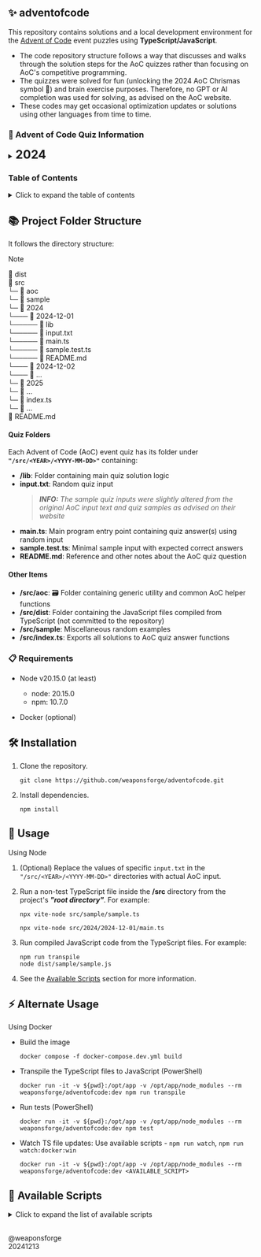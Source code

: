 ## ✨ adventofcode

This repository contains solutions and a local development environment for the [Advent of Code](https://adventofcode.com/) event puzzles using **TypeScript/JavaScript**.

- The code repository structure follows a way that discusses and walks through the solution steps for the AoC quizzes rather than focusing on AoC's competitive programming.
- The quizzes were solved for fun (unlocking the 2024 AoC Chrismas symbol 🎄) and brain exercise purposes. Therefore, no GPT or AI completion was used for solving, as advised on the AoC website.
- These codes may get occasional optimization updates or solutions using other languages from time to time.

### 🎄 Advent of Code Quiz Information

<details>
<summary><b style="font-size: 24px;">2024</b></summary>

- Day 1: Historian Hysteria [[link]](/src/2024/2024-12-01/README.md)
- Day 2: Red-Nosed Reports [[link]](/src/2024/2024-12-02/README.md)
- Day 3: Mull It Over [[link]](/src/2024/2024-12-03/README.md)
- Day 4: Ceres Search [[link]](/src/2024/2024-12-04/README.md)
- Day 5: Print Queue [[link]](/src/2024/2024-12-05/README.md)
- Day 6: Guard Gallivant [[link]](/src/2024/2024-12-06/README.md)
- Day 7: Bridge Repair [[link]](/src/2024/2024-12-07/README.md)
- Day 8: Resonant Collinearity [[link]](/src/2024/2024-12-08/README.md)
- Day 9: Disk Fragmenter [[link]](/src/2024/2024-12-09/README.md)
- Day 10: Hoof It [[link]](/src/2024/2024-12-10/README.md)
- Day 11: Plutonian Pebbles [[link]](/src/2024/2024-12-11/README.md)
- Day 12: Garden Groups [[link]](/src/2024/2024-12-12/README.md)

</details>

### Table of Contents

<details>
<summary>Click to expand the table of contents</summary>

- [Advent of Code Quiz Information](#-advent-of-code-quiz-information)
- [Project Folder Structure](#-project-folder-structure)
- [Requirements](#-requirements)
- [Installation](#%EF%B8%8F-installation)
- [Usage](#-usage)
- [Alternate Usage](#-alternate-usage)
- [Available Scripts](#-available-scripts)

</details>

## 📚 Project Folder Structure

It follows the directory structure:

> [!NOTE]
> 📂 dist<br>
> 📂 src<br>
> └─ 📂 aoc<br>
> └─ 📂 sample<br>
> └─ 📂 2024<br>
> └─── 📂 2024-12-01<br>
> └───── 📂 lib<br>
> └───── 📄 input.txt<br>
> └───── 📄 main.ts<br>
> └───── 📄 sample.test.ts<br>
> └───── 📄 README.md<br>
> └─── 📂 2024-12-02<br>
> └─── 📂 ...<br>
> └─ 📂 2025<br>
> └─ 📂 ...<br>
> └─ 📄 index.ts<br>
> └─ 📄 ...<br>
> 📄 README.md

#### Quiz Folders

Each Advent of Code (AoC) event quiz has its folder under **`"/src/<YEAR>/<YYYY-MM-DD>"`** containing:
- **/lib**: Folder containing main quiz solution logic
- **input.txt**: Random quiz input
   > _**INFO:** The sample quiz inputs were slightly altered from the original AoC input text and quiz samples as advised on their website_
- **main.ts**: Main program entry point containing quiz answer(s) using random input
- **sample.test.ts**: Minimal sample input with expected correct answers
- **README.md**: Reference and other notes about the AoC quiz question

#### Other Items

- **/src/aoc**: 🗃️ Folder containing generic utility and common AoC helper functions
- **/src/dist**: Folder containing the JavaScript files compiled from TypeScript (not committed to the repository)
- **/src/sample**: Miscellaneous random examples
- **/src/index.ts**: Exports all solutions to AoC quiz answer functions

### 📋 Requirements

- Node v20.15.0 (at least)
   - node: 20.15.0
   - npm: 10.7.0

- Docker (optional)

## 🛠️ Installation

1. Clone the repository.
   ```
   git clone https://github.com/weaponsforge/adventofcode.git
   ```

2. Install dependencies.
   ```
   npm install
   ```

## 🚀 Usage

Using Node

1. (Optional) Replace the values of specific `input.txt` in the `"/src/<YEAR>/<YYYY-MM-DD>"` directories with actual AoC input.
2. Run a non-test TypeScript file inside the **/src** directory from the project's _**"root directory"**_. For example:
   ```
   npx vite-node src/sample/sample.ts
   ```

   ```
   npx vite-node src/2024/2024-12-01/main.ts
   ```
3. Run compiled JavaScript code from the TypeScript files. For example:
   ```
   npm run transpile
   node dist/sample/sample.js
   ```
4. See the [Available Scripts](#-available-scripts) section for more information.

## ⚡ Alternate Usage

Using Docker

- Build the image
   ```
   docker compose -f docker-compose.dev.yml build
   ```

- Transpile the TypeScript files to JavaScript (PowerShell)
   ```
   docker run -it -v ${pwd}:/opt/app -v /opt/app/node_modules --rm weaponsforge/adventofcode:dev npm run transpile
   ```

- Run tests (PowerShell)
   ```
   docker run -it -v ${pwd}:/opt/app -v /opt/app/node_modules --rm weaponsforge/adventofcode:dev npm test
   ```

- Watch TS file updates: Use available scripts - `npm run watch`, `npm run watch:docker:win`
   ```
   docker run -it -v ${pwd}:/opt/app -v /opt/app/node_modules --rm weaponsforge/adventofcode:dev <AVAILABLE_SCRIPT>
   ```

## 📜 Available Scripts

<details>
<summary>Click to expand the list of available scripts</summary>

### `npm run dev`

Runs `vitest` in watch mode, watching file changes and errors to files linked with `*.test.ts` files.

### `npm run watch`

Watches file changes in `.ts` files using the `tsc --watch` option.

### `npm run watch:docker:win`

Watches file changes in `.ts` files using the `tsc --watch` option with `dynamicPriorityPolling` in Docker containers running in Windows WSL2.

### `npm run dev:debug`

Runs the sample TS script.

### `npm run transpile`

Builds the JavaScript files from the TypeScript files.

### `npm run transpile:noemit`

Runs type-checking without generating the JavaScript or declatation files from the TypeScript files.

### `npm run lint`

Lints TypeScript source codes.

### `npm run lint:fix`

Fixes TypeScript lint errors.

### `npm test`

Runs tests defined in `*.test.ts` files.

</details>
<br>

@weaponsforge<br>
20241213
